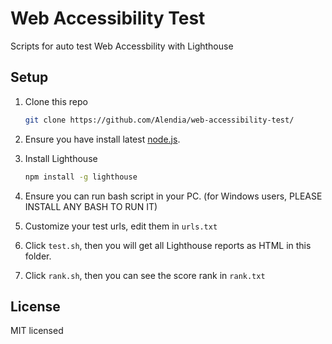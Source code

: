 # Web Accessibility Test

Scripts for auto test Web Accessbility with Lighthouse

## Setup

1. Clone this repo

   ```bash
   git clone https://github.com/Alendia/web-accessibility-test/
   ```

2. Ensure you have install latest [node.js](https://nodejs.org/en/).

3. Install Lighthouse

   ```bash
   npm install -g lighthouse
   ```

4. Ensure you can run bash script in your PC. (for Windows users, PLEASE INSTALL ANY BASH TO RUN IT)

5. Customize your test urls, edit them in `urls.txt`

6. Click `test.sh`, then you will get all Lighthouse reports as HTML in this folder.

7. Click `rank.sh`, then you can see the score rank in `rank.txt`

## License

MIT licensed